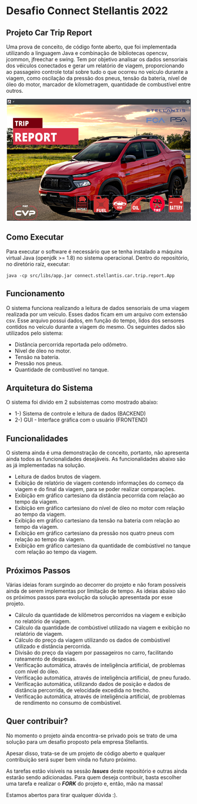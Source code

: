 # Desafio Connect Stellantis 2022

## Projeto Car Trip Report
Uma prova de conceito, de código fonte aberto, que foi implementada utilizando a linguagem Java e combinação de bibliotecas opencsv, jcommon, jfreechar e swing. Tem por objetivo analisar os dados sensoriais dos véiculos conectados e gerar um relatório de viagem, proporcionando ao passageiro controle total sobre tudo o que ocorreu no veículo durante a viagem, como oscilação da pressão dos pneus, tensão da bateria, nível de óleo do motor, marcador de kilometragem, quantidade de combustível entre outros.

<p align="center">
  <img width="500" height="330" src="doc/img/mainscreen.png">
</p>

## Como Executar

Para executar o software é necessário que se tenha instalado a máquina virtual Java (openjdk >= 1.8) no sistema operacional.
Dentro do repositório, no diretório raíz, executar:

```
java -cp src/libs/app.jar connect.stellantis.car.trip.report.App
```

## Funcionamento

O sistema funciona realizando a leitura de dados sensoriais de uma viagem realizada por um veículo. Esses dados ficam em um arquivo com extensão csv.
Esse arquivo possui dados, em função do tempo, lidos dos sensores contidos no veículo durante a viagem do mesmo.
Os seguintes dados são utilizados pelo sistema:
- Distância percorrida reportada pelo odômetro.
- Nível de óleo no motor.
- Tensão na bateria.
- Pressão nos pneus.
- Quantidade de combustível no tanque.

## Arquitetura do Sistema

O sistema foi divido em 2 subsistemas como mostrado abaixo:

- 1-) Sistema de controle e leitura de dados (BACKEND)
- 2-) GUI - Interface gráfica com o usuário (FRONTEND)

## Funcionalidades

O sistema ainda é uma demonstração de conceito, portanto, não apresenta ainda todos as funcionalidades desejáveis.
As funcionalidades abaixo são as já implementadas na solução.
- Leitura de dados brutos de viagem.
- Exibição de relatório de viagem contendo informações do começo da viagem e do final da viagem, para se poder realizar comparações.
- Exibição em gráfico cartesiano da distância pecorrida com relação ao tempo da viagem.
- Exibição em gráfico cartesiano do nível de óleo no motor com relação ao tempo da viagem.
- Exibição em gráfico cartesiano da tensão na bateria com relação ao tempo da viagem.
- Exibição em gráfico cartesiano da pressão nos quatro pneus com relação ao tempo da viagem.
- Exibição em gráfico cartesiano da quantidade de combústivel no tanque com relação ao tempo da viagem.

## Próximos Passos

Várias ideias foram surgindo ao decorrer do projeto e não foram possíveis ainda de serem implementas por limitação de tempo.
As ideias abaixo são os próximos passos para evolução da solução apresentada por esse projeto.
- Cálculo da quantidade de kilômetros percorridos na viagem e exibição no relatório de viagem.
- Cálculo da quantidade de combústivel utilizado na viagem e exibição no relatório de viagem.
- Cálculo do preço da viagem utilizando os dados de combústivel utilizado e distância percorrida.
- Divisão do preço da viagem por passageiros no carro, facilitando rateamento de despesas.
- Verificação automática, através de inteligência artificial, de problemas com nível do óleo.
- Verificação automática, através de inteligência artificial, de pneu furado.
- Verificação automática, utilizando dados de posição e dados de distância percorrida, de velocidade excedida no trecho.
- Verificação automática, através de inteligência artificial, de problemas de rendimento no consumo de combústivel.

## Quer contribuir?

No momento o projeto ainda encontra-se privado pois se trato de uma solução para um desafio proposto pela empresa Stellantis.

Apesar disso, trata-se de um projeto de código aberto e qualquer contribuição será super bem vinda no futuro próximo.

As tarefas estão visíveis na sessão **_Issues_** deste repositório e outras ainda estarão sendo adicionadas. Para quem deseja contribuir, basta escolher uma tarefa e realizar o **_FORK_** do projeto e, então, mão na massa!

Estamos abertos para tirar qualquer dúvida :).

